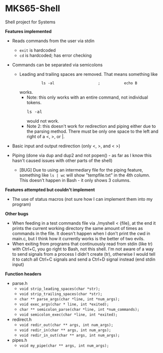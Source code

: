 # MKS65-Shell
Shell project for Systems

**Features implemented**
- Reads commands from the user via stdin
  - ``` exit ``` is hardcoded
  - ``` cd ``` is hardcoded; has error checking
- Commands can be separated via semicolons
  - Leading and trailing spaces are removed. That means something like <pre>```          ls -al                    ;           echo B```</pre> works.
    - Note: this only works with an entire command, not individual tokens. <pre>ls         -al</pre> would not work.
    - Note 2: this doesn't work for redirection and piping either due to the parsing method. There must be only one space to the left and right of a <, >, or |.

- Basic input and output redirection (only <, >, and < >)
- Piping (done via dup and dup2 and not popen() - as far as I know this hasn't caused issues with other parts of the shell)
  - [BUG] Due to using an intermediary file for the piping feature, something like ``` ls | wc ``` will show "tempfile.txt" in the 4th column. This doesn't happen in Bash - it only shows 3 columns.

**Features attempted but couldn't implement**
- The use of status macros (not sure how I can implement them into my program)

**Other bugs**
- When feeding in a test commands file via ./myshell < {file}, at the end it prints the current working directory the same amount of times as commands in the file. It doesn't happen when I don't print the cwd in main.c, but I think how it currently works is the better of two evils.
- When exiting from programs that continuously read from stdin (like tr) with Ctrl+C, you go right to Bash, not this shell. I'm not aware of a way to send signals from a process I didn't create (tr), otherwise I would tell it to catch all Ctrl+C signals and send a Ctrl+D signal instead (end stdin input)

**Function headers**
- parse.h
  - ``` void strip_leading_spaces(char *str); ```
  - ``` void strip_trailing_spaces(char *str); ```
  - ``` char ** parse_args(char *line, int *num_args); ```
  - ``` void exec_args(char * line, int *exited); ```
  - ``` char ** semicolon_parse(char *line, int *num_commands); ```
  - ``` void semicolon_exec(char *line, int *exited); ```
- redirect.h
  - ``` void redir_out(char ** args, int num_args); ```
  - ``` void redir_in(char ** args, int num_args); ```
  - ``` void redir_in_out(char ** args, int num_args); ```
- pipes.h
  - ``` void my_pipe(char ** args, int num_args); ```
